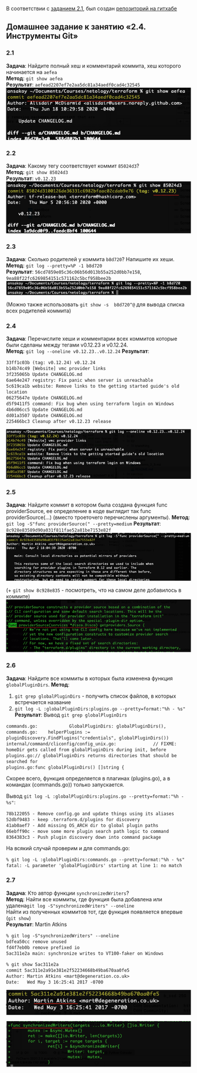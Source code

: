В соответствии с [заданием 2.1](https://github.com/netology-code/sysadm-homeworks/tree/devsys10/02-git-01-vcs), 
был создан [репозиторий на гитхабе](https://github.com/ansakoy/devops-netology)

## Домашнее задание к занятию «2.4. Инструменты Git»
### 2.1
**Задача**: Найдите полный хеш и комментарий коммита, хеш которого начинается на `aefea`  
**Метод**: `git show aefea`  
**Результат**: `aefead2207ef7e2aa5dc81a34aedf0cad4c32545`  
![](images/full_hash.png)

### 2.2
**Задача**: Какому тегу соответствует коммит `85024d3`?  
**Метод**: `git show 85024d3`  
**Результат**: `v0.12.23`  
![](images/tag_name.png)

### 2.3
**Задача**: Сколько родителей у коммита `b8d720`? Напишите их хеши.  
**Метод**: `git log --pretty=%P -1 b8d720`  
**Результат**: `56cd7859e05c36c06b56d013b55a252d0bb7e158`, `9ea88f22fc6269854151c571162c5bcf958bee2b`  
![](images/parents.png)

(Можно также использовать `git show -s  b8d720^@` для вывода списка всех родителей коммита)

### 2.4
**Задача**: Перечислите хеши и комментарии всех коммитов которые были сделаны между тегами v0.12.23 и v0.12.24.  
**Метод**: `git log --oneline v0.12.23..v0.12.24`
**Результат**: 
```
33ff1c03b (tag: v0.12.24) v0.12.24
b14b74c49 [Website] vmc provider links
3f235065b Update CHANGELOG.md
6ae64e247 registry: Fix panic when server is unreachable
5c619ca1b website: Remove links to the getting started guide's old location
06275647e Update CHANGELOG.md
d5f9411f5 command: Fix bug when using terraform login on Windows
4b6d06cc5 Update CHANGELOG.md
dd01a3507 Update CHANGELOG.md
225466bc3 Cleanup after v0.12.23 release
```
![](images/three_dots.png)

### 2.5
**Задача**: Найдите коммит в котором была создана функция func providerSource, 
ее определение в коде выглядит так func providerSource(...) 
(вместо троеточего перечислены аргументы).
**Метод**: `git log -S"func providerSource(" --pretty=medium`
**Результат**: `8c928e83589d90a031f811fae52a81be7153e82f`
![](images/func.png)

(+ `git show 8c928e835` - посмотреть, что на самом деле добавилось в коммите)
![](images/func_code.png)

### 2.6
**Задача**: Найдите все коммиты в которых была изменена функция `globalPluginDirs`.
**Метод**:  
1. `git grep globalPluginDirs` - получить список файлов, в которых встречается название
1. `git log -L :globalPluginDirs:plugins.go --pretty=format:"%h - %s"`
**Результат**: 
Вывод `git grep globalPluginDirs`
```
commands.go:            GlobalPluginDirs: globalPluginDirs(),
commands.go:    helperPlugins := pluginDiscovery.FindPlugins("credentials", globalPluginDirs())
internal/command/cliconfig/config_unix.go:              // FIXME: homeDir gets called from globalPluginDirs during init, before
plugins.go:// globalPluginDirs returns directories that should be searched for
plugins.go:func globalPluginDirs() []string {
```
Скорее всего, функция определяется в плагинах (plugins.go), 
а в командах (commands.go)) только запускается.

Вывод `git log -L :globalPluginDirs:plugins.go --pretty=format:"%h - %s"`:
```
78b122055 - Remove config.go and update things using its aliases
52dbf9483 - keep .terraform.d/plugins for discovery
41ab0aef7 - Add missing OS_ARCH dir to global plugin paths
66ebff90c - move some more plugin search path logic to command
8364383c3 - Push plugin discovery down into command package
```

На всякий случай проверим и для commands.go:
```
% git log -L :globalPluginDirs:commands.go --pretty=format:"%h - %s"
fatal: -L parameter 'globalPluginDirs' starting at line 1: no match
```

### 2.7
**Задача**: Кто автор функции `synchronizedWriters`?  
**Метод**: Найти все коммиты, где функция была добавлена или удалена`git log -S"synchronizedWriters" --oneline`   
Найти из полученных коммитов тот, где функция появляется впервые (`git show`)  
**Результат**:  Martin Atkins  
```
% git log -S"synchronizedWriters" --oneline                               
bdfea50cc remove unused
fd4f7eb0b remove prefixed io
5ac311e2a main: synchronize writes to VT100-faker on Windows
```
```
% git show 5ac311e2a
commit 5ac311e2a91e381e2f52234668b49ba670aa0fe5
Author: Martin Atkins <mart@degeneration.co.uk>
Date:   Wed May 3 16:25:41 2017 -0700
```
![](images/author.png)

![](images/writers.png)
